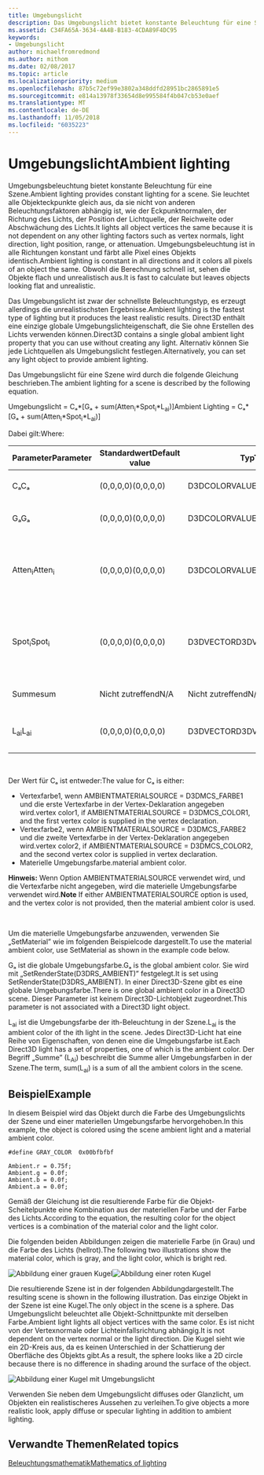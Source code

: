 ```yaml
---
title: Umgebungslicht
description: Das Umgebungslicht bietet konstante Beleuchtung für eine Szene.
ms.assetid: C34FA65A-3634-4A4B-B183-4CDA89F4DC95
keywords:
- Umgebungslicht
author: michaelfromredmond
ms.author: mithom
ms.date: 02/08/2017
ms.topic: article
ms.localizationpriority: medium
ms.openlocfilehash: 87b5c72ef99e3802a348ddfd28951bc2865891e5
ms.sourcegitcommit: e814a13978f33654d8e995584f4b047cb53e0aef
ms.translationtype: MT
ms.contentlocale: de-DE
ms.lasthandoff: 11/05/2018
ms.locfileid: "6035223"
---
```

# <a name="ambient-lighting"></a><span data-ttu-id="32dd7-104">Umgebungslicht</span><span class="sxs-lookup"><span data-stu-id="32dd7-104">Ambient lighting</span></span>


<span data-ttu-id="32dd7-105">Umgebungsbeleuchtung bietet konstante Beleuchtung für eine Szene.</span><span class="sxs-lookup"><span data-stu-id="32dd7-105">Ambient lighting provides constant lighting for a scene.</span></span> <span data-ttu-id="32dd7-106">Sie leuchtet alle Objekteckpunkte gleich aus, da sie nicht von anderen Beleuchtungsfaktoren abhängig ist, wie der Eckpunktnormalen, der Richtung des Lichts, der Position der Lichtquelle, der Reichweite oder Abschwächung des Lichts.</span><span class="sxs-lookup"><span data-stu-id="32dd7-106">It lights all object vertices the same because it is not dependent on any other lighting factors such as vertex normals, light direction, light position, range, or attenuation.</span></span> <span data-ttu-id="32dd7-107">Umgebungsbeleuchtung ist in alle Richtungen konstant und färbt alle Pixel eines Objekts identisch.</span><span class="sxs-lookup"><span data-stu-id="32dd7-107">Ambient lighting is constant in all directions and it colors all pixels of an object the same.</span></span> <span data-ttu-id="32dd7-108">Obwohl die Berechnung schnell ist, sehen die Objekte flach und unrealistisch aus.</span><span class="sxs-lookup"><span data-stu-id="32dd7-108">It is fast to calculate but leaves objects looking flat and unrealistic.</span></span>

<span data-ttu-id="32dd7-109">Das Umgebungslicht ist zwar der schnellste Beleuchtungstyp, es erzeugt allerdings die unrealistischsten Ergebnisse.</span><span class="sxs-lookup"><span data-stu-id="32dd7-109">Ambient lighting is the fastest type of lighting but it produces the least realistic results.</span></span> <span data-ttu-id="32dd7-110">Direct3D enthält eine einzige globale Umgebungslichteigenschaft, die Sie ohne Erstellen des Lichts verwenden können.</span><span class="sxs-lookup"><span data-stu-id="32dd7-110">Direct3D contains a single global ambient light property that you can use without creating any light.</span></span> <span data-ttu-id="32dd7-111">Alternativ können Sie jede Lichtquellen als Umgebungslicht festlegen.</span><span class="sxs-lookup"><span data-stu-id="32dd7-111">Alternatively, you can set any light object to provide ambient lighting.</span></span>

<span data-ttu-id="32dd7-112">Das Umgebungslicht für eine Szene wird durch die folgende Gleichung beschrieben.</span><span class="sxs-lookup"><span data-stu-id="32dd7-112">The ambient lighting for a scene is described by the following equation.</span></span>

<span data-ttu-id="32dd7-113">Umgebungslicht = Cₐ\*\[Gₐ + sum(Atten<sub>i</sub>\*Spot<sub>i</sub>\*L<sub>ai</sub>)\]</span><span class="sxs-lookup"><span data-stu-id="32dd7-113">Ambient Lighting = Cₐ\*\[Gₐ + sum(Atten<sub>i</sub>\*Spot<sub>i</sub>\*L<sub>ai</sub>)\]</span></span>

<span data-ttu-id="32dd7-114">Dabei gilt:</span><span class="sxs-lookup"><span data-stu-id="32dd7-114">Where:</span></span>

| <span data-ttu-id="32dd7-115">Parameter</span><span class="sxs-lookup"><span data-stu-id="32dd7-115">Parameter</span></span>         | <span data-ttu-id="32dd7-116">Standardwert</span><span class="sxs-lookup"><span data-stu-id="32dd7-116">Default value</span></span> | <span data-ttu-id="32dd7-117">Typ</span><span class="sxs-lookup"><span data-stu-id="32dd7-117">Type</span></span>          | <span data-ttu-id="32dd7-118">Beschreibung</span><span class="sxs-lookup"><span data-stu-id="32dd7-118">Description</span></span>                                                                                                       |
|-------------------|---------------|---------------|-------------------------------------------------------------------------------------------------------------------|
| <span data-ttu-id="32dd7-119">Cₐ</span><span class="sxs-lookup"><span data-stu-id="32dd7-119">Cₐ</span></span>                | <span data-ttu-id="32dd7-120">(0,0,0,0)</span><span class="sxs-lookup"><span data-stu-id="32dd7-120">(0,0,0,0)</span></span>     | <span data-ttu-id="32dd7-121">D3DCOLORVALUE</span><span class="sxs-lookup"><span data-stu-id="32dd7-121">D3DCOLORVALUE</span></span> | <span data-ttu-id="32dd7-122">Materielle Umgebungsfarbe</span><span class="sxs-lookup"><span data-stu-id="32dd7-122">Material ambient color</span></span>                                                                                            |
| <span data-ttu-id="32dd7-123">Gₐ</span><span class="sxs-lookup"><span data-stu-id="32dd7-123">Gₐ</span></span>                | <span data-ttu-id="32dd7-124">(0,0,0,0)</span><span class="sxs-lookup"><span data-stu-id="32dd7-124">(0,0,0,0)</span></span>     | <span data-ttu-id="32dd7-125">D3DCOLORVALUE</span><span class="sxs-lookup"><span data-stu-id="32dd7-125">D3DCOLORVALUE</span></span> | <span data-ttu-id="32dd7-126">Globale Umgebungsfarbe</span><span class="sxs-lookup"><span data-stu-id="32dd7-126">Global ambient color</span></span>                                                                                              |
| <span data-ttu-id="32dd7-127">Atten<sub>i</sub></span><span class="sxs-lookup"><span data-stu-id="32dd7-127">Atten<sub>i</sub></span></span> | <span data-ttu-id="32dd7-128">(0,0,0,0)</span><span class="sxs-lookup"><span data-stu-id="32dd7-128">(0,0,0,0)</span></span>     | <span data-ttu-id="32dd7-129">D3DCOLORVALUE</span><span class="sxs-lookup"><span data-stu-id="32dd7-129">D3DCOLORVALUE</span></span> | <span data-ttu-id="32dd7-130">Dämpfung der ith-Beleuchtung.</span><span class="sxs-lookup"><span data-stu-id="32dd7-130">Light attenuation of the ith light.</span></span> <span data-ttu-id="32dd7-131">Unter [Dämpfungs- und Spotlight-Faktor](attenuation-and-spotlight-factor.md).</span><span class="sxs-lookup"><span data-stu-id="32dd7-131">See [Attenuation and spotlight factor](attenuation-and-spotlight-factor.md).</span></span> |
| <span data-ttu-id="32dd7-132">Spot<sub>i</sub></span><span class="sxs-lookup"><span data-stu-id="32dd7-132">Spot<sub>i</sub></span></span>  | <span data-ttu-id="32dd7-133">(0,0,0,0)</span><span class="sxs-lookup"><span data-stu-id="32dd7-133">(0,0,0,0)</span></span>     | <span data-ttu-id="32dd7-134">D3DVECTOR</span><span class="sxs-lookup"><span data-stu-id="32dd7-134">D3DVECTOR</span></span>     | <span data-ttu-id="32dd7-135">Spotlight-Faktor der ith-Beleuchtung.</span><span class="sxs-lookup"><span data-stu-id="32dd7-135">Spotlight factor of the ith light.</span></span> <span data-ttu-id="32dd7-136">Unter [Dämpfungs- und Spotlight-Faktor](attenuation-and-spotlight-factor.md).</span><span class="sxs-lookup"><span data-stu-id="32dd7-136">See [Attenuation and spotlight factor](attenuation-and-spotlight-factor.md).</span></span>  |
| <span data-ttu-id="32dd7-137">Summe</span><span class="sxs-lookup"><span data-stu-id="32dd7-137">sum</span></span>               | <span data-ttu-id="32dd7-138">Nicht zutreffend</span><span class="sxs-lookup"><span data-stu-id="32dd7-138">N/A</span></span>           | <span data-ttu-id="32dd7-139">Nicht zutreffend</span><span class="sxs-lookup"><span data-stu-id="32dd7-139">N/A</span></span>           | <span data-ttu-id="32dd7-140">Summe des Umgebungslichts</span><span class="sxs-lookup"><span data-stu-id="32dd7-140">Sum of the ambient light</span></span>                                                                                          |
| <span data-ttu-id="32dd7-141">L<sub>ai</sub></span><span class="sxs-lookup"><span data-stu-id="32dd7-141">L<sub>ai</sub></span></span>    | <span data-ttu-id="32dd7-142">(0,0,0,0)</span><span class="sxs-lookup"><span data-stu-id="32dd7-142">(0,0,0,0)</span></span>     | <span data-ttu-id="32dd7-143">D3DVECTOR</span><span class="sxs-lookup"><span data-stu-id="32dd7-143">D3DVECTOR</span></span>     | <span data-ttu-id="32dd7-144">Helle Umgebungsfarbe der ith-Beleuchtung</span><span class="sxs-lookup"><span data-stu-id="32dd7-144">Light ambient color of the ith light</span></span>                                                                              |

 

<span data-ttu-id="32dd7-145">Der Wert für Cₐ ist entweder:</span><span class="sxs-lookup"><span data-stu-id="32dd7-145">The value for Cₐ is either:</span></span>

-   <span data-ttu-id="32dd7-146">Vertexfarbe1, wenn AMBIENTMATERIALSOURCE = D3DMCS\_FARBE1 und die erste Vertexfarbe in der Vertex-Deklaration angegeben wird.</span><span class="sxs-lookup"><span data-stu-id="32dd7-146">vertex color1, if AMBIENTMATERIALSOURCE = D3DMCS\_COLOR1, and the first vertex color is supplied in the vertex declaration.</span></span>
-   <span data-ttu-id="32dd7-147">Vertexfarbe2, wenn AMBIENTMATERIALSOURCE = D3DMCS\_FARBE2 und die zweite Vertexfarbe in der Vertex-Deklaration angegeben wird.</span><span class="sxs-lookup"><span data-stu-id="32dd7-147">vertex color2, if AMBIENTMATERIALSOURCE = D3DMCS\_COLOR2, and the second vertex color is supplied in vertex declaration.</span></span>
-   <span data-ttu-id="32dd7-148">Materielle Umgebungsfarbe.</span><span class="sxs-lookup"><span data-stu-id="32dd7-148">material ambient color.</span></span>

<span data-ttu-id="32dd7-149">**Hinweis:**  Wenn Option AMBIENTMATERIALSOURCE verwendet wird, und die Vertexfarbe nicht angegeben, wird die materielle Umgebungsfarbe verwendet wird.</span><span class="sxs-lookup"><span data-stu-id="32dd7-149">**Note** If either AMBIENTMATERIALSOURCE option is used, and the vertex color is not provided, then the material ambient color is used.</span></span>

 

<span data-ttu-id="32dd7-150">Um die materielle Umgebungsfarbe anzuwenden, verwenden Sie „SetMaterial” wie im folgenden Beispielcode dargestellt.</span><span class="sxs-lookup"><span data-stu-id="32dd7-150">To use the material ambient color, use SetMaterial as shown in the example code below.</span></span>

<span data-ttu-id="32dd7-151">Gₐ ist die globale Umgebungsfarbe.</span><span class="sxs-lookup"><span data-stu-id="32dd7-151">Gₐ is the global ambient color.</span></span> <span data-ttu-id="32dd7-152">Sie wird mit „SetRenderState(D3DRS\_AMBIENT)” festgelegt.</span><span class="sxs-lookup"><span data-stu-id="32dd7-152">It is set using SetRenderState(D3DRS\_AMBIENT).</span></span> <span data-ttu-id="32dd7-153">In einer Direct3D-Szene gibt es eine globale Umgebungsfarbe.</span><span class="sxs-lookup"><span data-stu-id="32dd7-153">There is one global ambient color in a Direct3D scene.</span></span> <span data-ttu-id="32dd7-154">Dieser Parameter ist keinem Direct3D-Lichtobjekt zugeordnet.</span><span class="sxs-lookup"><span data-stu-id="32dd7-154">This parameter is not associated with a Direct3D light object.</span></span>

<span data-ttu-id="32dd7-155">L<sub>ai</sub> ist die Umgebungsfarbe der ith-Beleuchtung in der Szene.</span><span class="sxs-lookup"><span data-stu-id="32dd7-155">L<sub>ai</sub> is the ambient color of the ith light in the scene.</span></span> <span data-ttu-id="32dd7-156">Jedes Direct3D-Licht hat eine Reihe von Eigenschaften, von denen eine die Umgebungsfarbe ist.</span><span class="sxs-lookup"><span data-stu-id="32dd7-156">Each Direct3D light has a set of properties, one of which is the ambient color.</span></span> <span data-ttu-id="32dd7-157">Der Begriff „Summe” (L<sub>Ai</sub>) beschreibt die Summe aller Umgebungsfarben in der Szene.</span><span class="sxs-lookup"><span data-stu-id="32dd7-157">The term, sum(L<sub>ai</sub>) is a sum of all the ambient colors in the scene.</span></span>

## <a name="span-idexamplespanspan-idexamplespanspan-idexamplespanexample"></a><span data-ttu-id="32dd7-158"><span id="Example"></span><span id="example"></span><span id="EXAMPLE"></span>Beispiel</span><span class="sxs-lookup"><span data-stu-id="32dd7-158"><span id="Example"></span><span id="example"></span><span id="EXAMPLE"></span>Example</span></span>


<span data-ttu-id="32dd7-159">In diesem Beispiel wird das Objekt durch die Farbe des Umgebungslichts der Szene und einer materiellen Umgebungsfarbe hervorgehoben.</span><span class="sxs-lookup"><span data-stu-id="32dd7-159">In this example, the object is colored using the scene ambient light and a material ambient color.</span></span>

```
#define GRAY_COLOR  0x00bfbfbf

Ambient.r = 0.75f;
Ambient.g = 0.0f;
Ambient.b = 0.0f;
Ambient.a = 0.0f;
```

<span data-ttu-id="32dd7-160">Gemäß der Gleichung ist die resultierende Farbe für die Objekt-Scheitelpunkte eine Kombination aus der materiellen Farbe und der Farbe des Lichts.</span><span class="sxs-lookup"><span data-stu-id="32dd7-160">According to the equation, the resulting color for the object vertices is a combination of the material color and the light color.</span></span>

<span data-ttu-id="32dd7-161">Die folgenden beiden Abbildungen zeigen die materielle Farbe (in Grau) und die Farbe des Lichts (hellrot).</span><span class="sxs-lookup"><span data-stu-id="32dd7-161">The following two illustrations show the material color, which is gray, and the light color, which is bright red.</span></span>

![Abbildung einer grauen Kugel](images/amb1.jpg)![Abbildung einer roten Kugel](images/lightred.jpg)

<span data-ttu-id="32dd7-164">Die resultierende Szene ist in der folgenden Abbildungdargestellt.</span><span class="sxs-lookup"><span data-stu-id="32dd7-164">The resulting scene is shown in the following illustration.</span></span> <span data-ttu-id="32dd7-165">Das einzige Objekt in der Szene ist eine Kugel.</span><span class="sxs-lookup"><span data-stu-id="32dd7-165">The only object in the scene is a sphere.</span></span> <span data-ttu-id="32dd7-166">Das Umgebungslicht beleuchtet alle Objekt-Schnittpunkte mit derselben Farbe.</span><span class="sxs-lookup"><span data-stu-id="32dd7-166">Ambient light lights all object vertices with the same color.</span></span> <span data-ttu-id="32dd7-167">Es ist nicht von der Vertexnormale oder Lichteinfallsrichtung abhängig.</span><span class="sxs-lookup"><span data-stu-id="32dd7-167">It is not dependent on the vertex normal or the light direction.</span></span> <span data-ttu-id="32dd7-168">Die Kugel sieht wie ein 2D-Kreis aus, da es keinen Unterschied in der Schattierung der Oberfläche des Objekts gibt.</span><span class="sxs-lookup"><span data-stu-id="32dd7-168">As a result, the sphere looks like a 2D circle because there is no difference in shading around the surface of the object.</span></span>

![Abbildung einer Kugel mit Umgebungslicht](images/lighta.jpg)

<span data-ttu-id="32dd7-170">Verwenden Sie neben dem Umgebungslicht diffuses oder Glanzlicht, um Objekten ein realistischeres Aussehen zu verleihen.</span><span class="sxs-lookup"><span data-stu-id="32dd7-170">To give objects a more realistic look, apply diffuse or specular lighting in addition to ambient lighting.</span></span>

## <a name="span-idrelated-topicsspanrelated-topics"></a><span data-ttu-id="32dd7-171"><span id="related-topics"></span>Verwandte Themen</span><span class="sxs-lookup"><span data-stu-id="32dd7-171"><span id="related-topics"></span>Related topics</span></span>


[<span data-ttu-id="32dd7-172">Beleuchtungsmathematik</span><span class="sxs-lookup"><span data-stu-id="32dd7-172">Mathematics of lighting</span></span>](mathematics-of-lighting.md)

 

 





